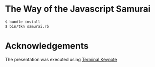 # The Way of the Javascript Samurai

```sh
$ bundle install
$ bin/tkn samurai.rb
```

# Acknowledgements
The presentation was executed using [Terminal Keynote](https://github.com/fxn/tkn)

